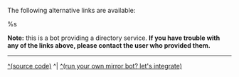 The following alternative links are available:

%s

**Note:** this is a bot providing a directory service. **If you have trouble with any of the links above, please contact the user who provided them.**

---

[^(source code)](https://amirror.link/source) ^| [^(run your own mirror bot? let's integrate)](https://amirror.link/lets-talk)
